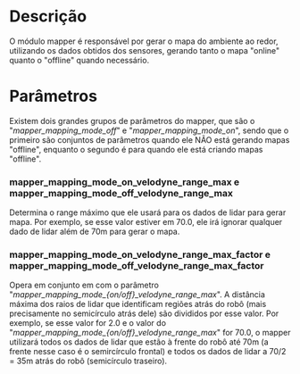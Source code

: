 # Descrição

O módulo mapper é responsável por gerar o mapa do ambiente ao redor, utilizando os dados obtidos dos sensores, gerando tanto o mapa "online" quanto o "offline" quando necessário.

# Parâmetros

Existem dois grandes grupos de parâmetros do mapper, que são o "*mapper_mapping_mode_off*" e "*mapper_mapping_mode_on*", sendo que o primeiro são conjuntos de parâmetros quando ele NÃO está gerando mapas "offline", enquanto o segundo é para quando ele está criando mapas "offline". 

### **mapper_mapping_mode_on_velodyne_range_max** e **mapper_mapping_mode_off_velodyne_range_max**

Determina o range máximo que ele usará para os dados de lidar para gerar mapa. Por exemplo, se esse valor estiver em 70.0, ele irá ignorar qualquer dado de lidar além de 70m para gerar o mapa.

### **mapper_mapping_mode_on_velodyne_range_max_factor** e **mapper_mapping_mode_off_velodyne_range_max_factor**

Opera em conjunto em com o parâmetro "*mapper_mapping_mode_{on/off}_velodyne_range_max*". A distância máxima dos raios de lidar que identificam regiões atrás do robô (mais precisamente no semicírculo atrás dele) são divididos por esse valor. Por exemplo, se esse valor for 2.0 e o valor do "*mapper_mapping_mode_{on/off}_velodyne_range_max*" for 70.0, o mapper utilizará todos os dados de lidar que estão à frente do robô até 70m (a frente nesse caso é o semircírculo frontal) e todos os dados de lidar a 70/2 = 35m atrás do robô (semicírculo traseiro).